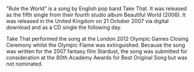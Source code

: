 "Rule the World" is a song by English pop band Take That. It was released as the fifth single from their fourth studio album Beautiful World (2006). It was released in the United Kingdom on 21 October 2007 via digital download and as a CD single the following day.

Take That performed the song at the London 2012 Olympic Games Closing Ceremony whilst the Olympic Flame was extinguished. Because the song was written for the 2007 fantasy film Stardust, the song was submitted for consideration at the 80th Academy Awards for Best Original Song but was not nominated.